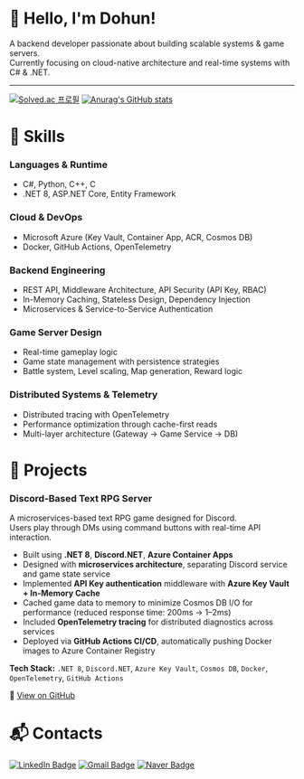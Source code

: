 # 👋 Hello, I'm Dohun!

A backend developer passionate about building scalable systems & game servers.  
Currently focusing on cloud-native architecture and real-time systems with C# & .NET.

---

[![Solved.ac 프로필](http://mazassumnida.wtf/api/generate_badge?boj=vbn930)](https://solved.ac/vbn930)
[![Anurag's GitHub stats](https://github-readme-stats.vercel.app/api?username=vbn930)](https://github.com/anuraghazra/github-readme-stats)

# 💪 Skills

### Languages & Runtime
- C#, Python, C++, C
- .NET 8, ASP.NET Core, Entity Framework

### Cloud & DevOps
- Microsoft Azure (Key Vault, Container App, ACR, Cosmos DB)
- Docker, GitHub Actions, OpenTelemetry

### Backend Engineering
- REST API, Middleware Architecture, API Security (API Key, RBAC)
- In-Memory Caching, Stateless Design, Dependency Injection
- Microservices & Service-to-Service Authentication

### Game Server Design
- Real-time gameplay logic
- Game state management with persistence strategies
- Battle system, Level scaling, Map generation, Reward logic

### Distributed Systems & Telemetry
- Distributed tracing with OpenTelemetry
- Performance optimization through cache-first reads
- Multi-layer architecture (Gateway → Game Service → DB)

# 🚀 Projects

### Discord-Based Text RPG Server  
A microservices-based text RPG game designed for Discord.  
Users play through DMs using command buttons with real-time API interaction.

- Built using **.NET 8**, **Discord.NET**, **Azure Container Apps**
- Designed with **microservices architecture**, separating Discord service and game state service
- Implemented **API Key authentication** middleware with **Azure Key Vault + In-Memory Cache**
- Cached game data to memory to minimize Cosmos DB I/O for performance (reduced response time: 200ms → 1–2ms)
- Included **OpenTelemetry tracing** for distributed diagnostics across services
- Deployed via **GitHub Actions CI/CD**, automatically pushing Docker images to Azure Container Registry

**Tech Stack:** `.NET 8`, `Discord.NET`, `Azure Key Vault`, `Cosmos DB`, `Docker`, `OpenTelemetry`, `GitHub Actions`

🔗 [View on GitHub](https://github.com/Dungeon-RPG-Discord-Game-Server)

# :mailbox_with_mail: Contacts
[![LinkedIn Badge](http://img.shields.io/badge/-LinkedIn-003D8F?style=flat-square&logo=github&link=https://soo-vely-dev.tistory.com/)](https://www.linkedin.com/in/dohun-lee-304971313/)
[![Gmail Badge](https://img.shields.io/badge/Gmail-d14836?style=flat-square&logo=Gmail&logoColor=white&link=mailto:kimsh1691@gmail.com)](mailto:vbn9302@gmail.com)
[![Naver Badge](https://img.shields.io/badge/Naver-03C75A?style=flat-square&logo=Naver&logoColor=white&link=mailto:rlatngus1691@naver.com)](mailto:vbn930@naver.com)
